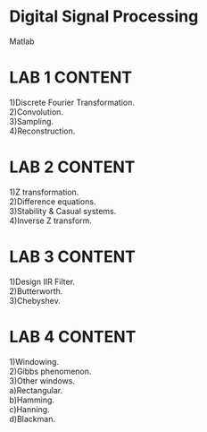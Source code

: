 # Digital Signal Processing
 Matlab

# LAB 1 CONTENT
1)Discrete Fourier Transformation. <br />
2)Convolution. <br />
3)Sampling. <br />
4)Reconstruction. <br />

# LAB 2 CONTENT
1)Z transformation. <br />
2)Difference equations. <br />
3)Stability & Casual systems. <br />
4)Inverse Z transform. <br />

# LAB 3 CONTENT
1)Design IIR Filter. <br />
2)Butterworth. <br />
3)Chebyshev. <br />

# LAB 4 CONTENT
1)Windowing. <br />
2)Gibbs phenomenon. <br />
3)Other windows. <br />
	a)Rectangular. <br />
	b)Hamming. <br />
	c)Hanning. <br />
	d)Blackman. <br />
